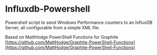 # Influxdb-Powershell
Powershell script to send Windows Performance counters to an InfluxDB Server, all configurable from a simple XML file.

Based on MattHodge PowerShell Functions for Graphite [https://github.com/MattHodge/Graphite-PowerShell-Functions](https://github.com/MattHodge/Graphite-PowerShell-Functions)